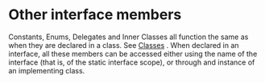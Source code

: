 

Other interface members
=======================

Constants, Enums, Delegates and Inner Classes all function the same as when they are declared in a class. See
[Classes](http://wiki.gnome.org/action/show/Projects/Vala/Manual/Export/Vala/Manual/Classes#)
. When declared in an interface, all these members can be accessed either using the name of the interface (that is, of the static interface scope), or through and instance of an implementing class.

